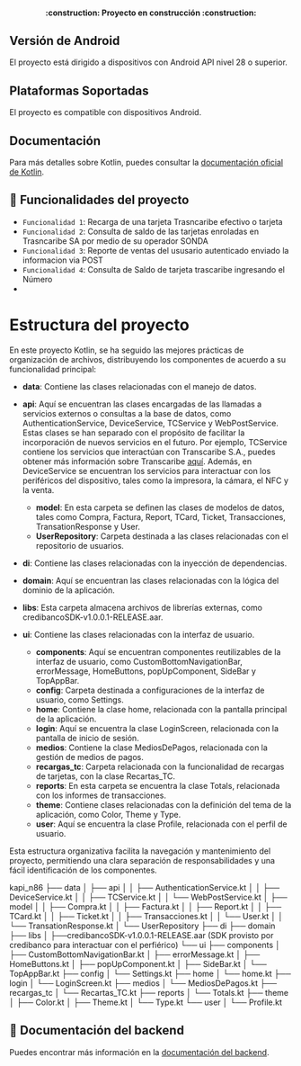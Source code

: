
<h4 align="center">
:construction: Proyecto en construcción :construction:
</h4>

## Versión de Android

El proyecto está dirigido a dispositivos con Android API nivel 28 o superior.

## Plataformas Soportadas

El proyecto es compatible con dispositivos Android.

## Documentación

Para más detalles sobre Kotlin, puedes consultar la [documentación oficial de Kotlin](https://kotlinlang.org/docs/home.html).

## :hammer: Funcionalidades del proyecto

- `Funcionalidad 1`: Recarga de una tarjeta Trasncaribe efectivo o tarjeta
- `Funcionalidad 2`: Consulta de saldo de las tarjetas enroladas en Trasncaribe SA por medio de su operador SONDA
- `Funcionalidad 3`: Reporte de ventas del ususario autenticado enviado la informacion via POST
- `Funcionalidad 4`: Consulta de Saldo de tarjeta trascaribe ingresando el Número
- 
# Estructura del proyecto

En este proyecto Kotlin, se ha seguido las mejores prácticas de organización de archivos, distribuyendo los componentes de acuerdo a su funcionalidad principal:

- **data**: Contiene las clases relacionadas con el manejo de datos.
- **api**:
  Aquí se encuentran las clases encargadas de las llamadas a servicios externos o consultas a la base de datos, como AuthenticationService, DeviceService, TCService y WebPostService.
  Estas clases se han separado con el propósito de facilitar la incorporación de nuevos servicios en el futuro. Por ejemplo, TCService contiene los servicios que interactúan con Transcaribe S.A., puedes obtener más información sobre Transcaribe [aquí](https://transcaribe.gov.co/).
  Además, en DeviceService se encuentran los servicios para interactuar con los periféricos del dispositivo, tales como la impresora, la cámara, el NFC y la venta.
    - **model**: En esta carpeta se definen las clases de modelos de datos, tales como Compra, Factura, Report, TCard, Ticket, Transacciones, TransationResponse y User.
    - **UserRepository**: Carpeta destinada a las clases relacionadas con el repositorio de usuarios.

- **di**: Contiene las clases relacionadas con la inyección de dependencias.

- **domain**: Aquí se encuentran las clases relacionadas con la lógica del dominio de la aplicación.

- **libs**: Esta carpeta almacena archivos de librerías externas, como credibancoSDK-v1.0.0.1-RELEASE.aar.

- **ui**: Contiene las clases relacionadas con la interfaz de usuario.
    - **components**: Aquí se encuentran componentes reutilizables de la interfaz de usuario, como CustomBottomNavigationBar, errorMessage, HomeButtons, popUpComponent, SideBar y TopAppBar.
    - **config**: Carpeta destinada a configuraciones de la interfaz de usuario, como Settings.
    - **home**: Contiene la clase home, relacionada con la pantalla principal de la aplicación.
    - **login**: Aquí se encuentra la clase LoginScreen, relacionada con la pantalla de inicio de sesión.
    - **medios**: Contiene la clase MediosDePagos, relacionada con la gestión de medios de pagos.
    - **recargas_tc**: Carpeta relacionada con la funcionalidad de recargas de tarjetas, con la clase Recartas_TC.
    - **reports**: En esta carpeta se encuentra la clase Totals, relacionada con los informes de transacciones.
    - **theme**: Contiene clases relacionadas con la definición del tema de la aplicación, como Color, Theme y Type.
    - **user**: Aquí se encuentra la clase Profile, relacionada con el perfil de usuario.

Esta estructura organizativa facilita la navegación y mantenimiento del proyecto, permitiendo una clara separación de responsabilidades y una fácil identificación de los componentes.


kapi_n86
├── data
│   ├── api
│   │   ├── AuthenticationService.kt
│   │   ├── DeviceService.kt
│   │   ├── TCService.kt
│   │   └── WebPostService.kt
│   ├── model
│   │   ├── Compra.kt
│   │   ├── Factura.kt
│   │   ├── Report.kt
│   │   ├── TCard.kt
│   │   ├── Ticket.kt
│   │   ├── Transacciones.kt
│   │   └── User.kt
│   │   └── TransationResponse.kt
│   └── UserRepository
├── di
├── domain
├── libs
│   ├──credibancoSDK-v1.0.0.1-RELEASE.aar (SDK provisto por credibanco para interactuar con el perfiérico)
└── ui
├── components
│   ├── CustomBottomNavigationBar.kt
│   ├── errorMessage.kt
│   ├── HomeButtons.kt
│   ├── popUpComponent.kt
│   ├── SideBar.kt
│   └── TopAppBar.kt
├── config
│   └── Settings.kt
├── home
│   └── home.kt
├── login
│   └── LoginScreen.kt
├── medios
│   └── MediosDePagos.kt
├── recargas_tc
│   └── Recartas_TC.kt
├── reports
│   └── Totals.kt
├── theme
│   ├── Color.kt
│   ├── Theme.kt
│   └── Type.kt
└── user
│    └── Profile.kt


## :book: Documentación del backend

Puedes encontrar más información en la [documentación del backend](https://webpos.kapi.com.co/doc).
